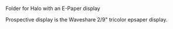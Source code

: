 Folder for Halo with an E-Paper display

Prospective display is the Waveshare 2/9" tricolor epsaper display.
